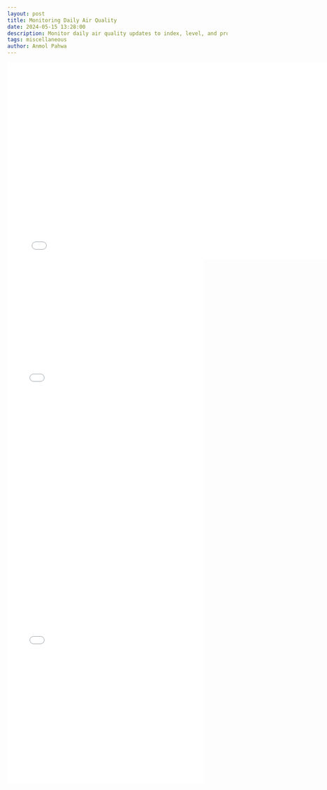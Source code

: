 ```yaml
---
layout: post
title: Monitoring Daily Air Quality
date: 2024-05-15 13:28:00
description: Monitor daily air quality updates to index, level, and prominent pollutant across different cities in India.
tags: miscellaneous
author: Anmol Pahwa
---
```


<div class="l-page">
  <iframe src="{{ '/assets/plotly/index.html' | relative_url }}" frameborder='0' scrolling='no' height="450" width="800"></iframe>
  <iframe src="{{ '/assets/plotly/level.html' | relative_url }}" frameborder='0' scrolling='no' height="600" width="450"></iframe>
  <iframe src="{{ '/assets/plotly/pollutant.html' | relative_url }}" frameborder='0' scrolling='no' height="600" width="450"></iframe>
</div>
